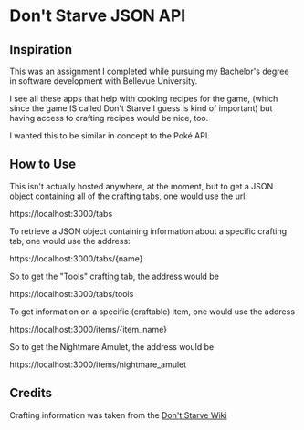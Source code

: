 # Don't Starve JSON API

## Inspiration

This was an assignment I completed while pursuing my Bachelor's degree in software development with Bellevue University.

I see all these apps that help with cooking recipes for the game, (which since the game IS called Don't Starve I guess is kind of important) but having access to crafting recipes would be nice, too. 

I wanted this to be similar in concept to the Poké API.

## How to Use

This isn't actually hosted anywhere, at the moment, but to get a JSON object containing all of the crafting tabs, one would use the url:

https://localhost:3000/tabs

To retrieve a JSON object containing information about a specific crafting tab, one would use the address:

https://localhost:3000/tabs/{name}

So to get the "Tools" crafting tab, the address would be

https://localhost:3000/tabs/tools

To get information on a specific (craftable) item, one would use the address

https://localhost:3000/items/{item_name}

So to get the Nightmare Amulet, the address would be

https://localhost:3000/items/nightmare_amulet

## Credits

Crafting information was taken from the [Don't Starve Wiki](https://dontstarve.fandom.com/wiki/Don%27t_Starve_Wiki)


